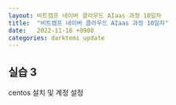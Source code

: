 ```yaml
---
layout: 비트캠프 네이버 클라우드 AIaas 과정 10일차
title:  "비트캠프 네이버 클라우드 AIaas 과정 10일차"
date:   2022-11-18 +0900
categories: darktemi update
---
```


## 실습 3 

centos 설치 및 계정 설정



